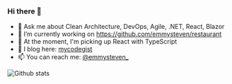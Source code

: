 ### Hi there 👋

- 💬 Ask me about Clean Architecture, DevOps, Agile, .NET, React, Blazor
- 🔭 I’m currently working on https://github.com/emmysteven/restaurant
- 🌱 At the moment, I'm picking up React with TypeScript
- 📃 I blog here: [mycodegist](https://mycodegist.com)
- 📫 You can reach me: [@emmysteven_](https://twitter.com/emmysteven_)



![Github stats](https://github-readme-stats.vercel.app/api?username=emmysteven&theme=vue-dark&show_icons=true&count_private=true)

